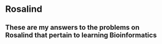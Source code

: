 # Rosalind
## These are my answers to the problems on Rosalind that pertain to learning Bioinformatics 
